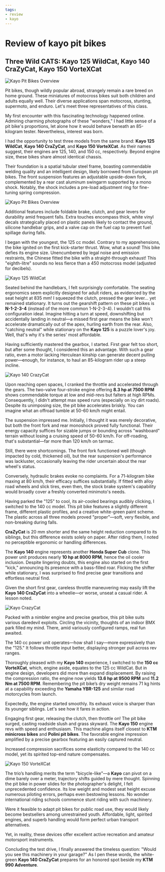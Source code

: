 ```yaml
---
tags:
- review
- kayo
---
```


# Review of kayo pit bikes

## Three Wild CATS: Kayo 125 WildCat, Kayo 140 CraZyCat, Kayo 150 VorteXCat

![Kayo Pit Bikes Overview](../../../static/img/3d3950.jpg)

Pit bikes, though wildly popular abroad, strangely remain a rare breed on home ground. These miniatures of motocross bikes suit both children and adults equally well. Their diverse applications span motocross, stunting, supermoto, and enduro. Let's meet three representatives of this class.

My first encounter with this fascinating technology happened online. Admiring charming photographs of these "wonders," I had little sense of a pit bike's proportions, let alone how it would behave beneath an 85-kilogram tester. Nevertheless, interest was born.

I had the opportunity to test three models from the same brand: **Kayo 125 WildCat**, **Kayo 140 CraZyCat**, and **Kayo 150 VorteXCat**. As their names suggest, their engines are 125, 140, and 150 cc, respectively. Beyond engine size, these bikes share almost identical chassis.

Their foundation is a spatial tubular steel frame, boasting commendable welding quality and an intelligent design, likely borrowed from European pit bikes. The front suspension features an adjustable upside-down fork, complemented by a rear cast aluminum swingarm supported by a mono shock. Notably, the shock includes a pre-load adjustment ring for fine-tuning spring compression.

![Kayo Pit Bikes Overview](../../../static/img/eacd6c.jpg)

Additional features include foldable brake, clutch, and gear levers for durability amid frequent falls. Extra touches encompass thick, white vinyl decals strategically placed on plastic panels likely to contact the ground, silicone handlebar grips, and a valve cap on the fuel cap to prevent fuel spillage during falls.

I began with the youngest, the 125 cc model. Contrary to my apprehensions, the bike ignited on the first kick-starter thrust. Wow, what a sound! This bike defies its engine size. Unencumbered by legal noise and emission restraints, the Chinese fitted the bike with a straight-through exhaust! This "eighth-litre" sounds no less fierce than a 450 motocross model (adjusted for decibels).

![Kayo 125 WildCat](../../../static/img/f49434.jpg)

Seated behind the handlebars, I felt surprisingly comfortable. The seating ergonomics seem explicitly designed for adult riders, as evidenced by the seat height at 835 mm! I squeezed the clutch, pressed the gear lever... yet remained stationary. It turns out the gearshift pattern on these pit bikes is **N-1-2-3-4** (instead of the more common 1-N-2-3-4). I wouldn’t call this configuration ideal. Imagine hitting a turn at speed, downshifting but accidentally landing in neutral—a missed first gear means the bike won't accelerate dramatically out of the apex, hurling earth from the rear. Also, "catching neutral" while stationary on the **Kayo 125** is a puzzle lover's joy. Well, that's why it's the series' most affordable.

Having sufficiently mastered the gearbox, I started. First gear felt too short, but after some thought, I considered this an advantage. With such a gear ratio, even a motor lacking Herculean kinship can generate decent pulling power—enough, for instance, to haul an 85-kilogram rider up a steep incline.

![Kayo 140 CrazyCat](../../../static/img/8b213e.jpg)

Upon reaching open spaces, I cranked the throttle and accelerated through the gears. The two-valve four-stroke engine offering **8.3 hp at 7500 RPM** shows commendable torque at low and mid-revs but falters at high RPMs. Consequently, I didn't attempt max speed runs (especially on icy dirt roads). Despite its unimposing size, the pit bike accelerates briskly. You can imagine what an offroad tumble at 50-60 km/h might entail.

The suspension impressed me. Initially, I thought it was merely decorative, but both the front fork and rear monoshock proved fully functional. Their energy capacity suffices for sizable jumps or bounding across "washboard" terrain without losing a cruising speed of 50-60 km/h. For off-roading, that's substantial—far more than 120 km/h on tarmac.

Still, there were shortcomings. The front fork functioned well (though impacted by cold, thickened oil), but the rear suspension's performance was lackluster, occasionally leaving the rider uncertain about the rear wheel's status.

Conversely, hydraulic brakes evoke no complaints. For a 71-kilogram bike maxing at 80 km/h, their efficacy suffices substantially. If fitted with alloy road wheels and slick tires, even then, the stock brake system's capability would broadly cover a freshly converted minimoto's needs.

Having parked the "125" to cool, its air-cooled bearings audibly clicking, I switched to the 140 cc model. This pit bike features a slightly different frame, different plastic profiles, and a creative white-green paint scheme. The plastic across all three models proved "proper"—soft, very flexible, and non-breaking during falls.

**CraZyCat** is 20 mm shorter and the same height reduction compared to its siblings, but this difference exists solely on paper. After riding them, I noted no perceptible ergonomic or handling differences.

The **Kayo 140** engine represents another **Honda Super Cub** clone. This power unit produces nearly **10 hp at 8000 RPM**, hence the oil cooler inclusion. Despite lingering doubts, this engine also started on the first "kick," announcing its presence with a bass-filled roar. Flicking the shifter while stationary, I was surprised to find precise gear transitions and effortless neutral find.

Given the short first gear, careless throttle maneuvering may easily lift the **Kayo 140 CraZyCat** into a wheelie—or worse, unseat a casual rider. A lesson noted.

![Kayo CrazyCat](../../../static/img/8f9b42.jpg)

Packed with a nimbler engine and precise gearbox, this pit bike suits various daredevil exploits. Circling the vicinity, thoughts of an indoor BMX park filled my mind. There, amid variously configured ramps, real fun awaited.

The 140 cc power unit operates—how shall I say—more expressively than the "125." It follows throttle input better, displaying stronger pull across rev ranges.

Thoroughly pleased with my **Kayo 140** experience, I switched to the **150 cc VorteXCat**, which, engine aside, equates to the 125 cc WildCat. But in engine design, developers did more than expand displacement. By raising the compression ratio, the engine now yields **13.6 hp at 9500 RPM** and **11.2 Nm at 7500 RPM**. Remembering the pit bike’s dry weight remains 71 kg hints at a capability exceeding the **Yamaha YBR-125** and similar road motorcycles from launch.

Expectedly, the engine started smoothly. Its exhaust voice is sharper than its younger siblings. Let's see how it fares in action.

Engaging first gear, releasing the clutch, then throttle on! The pit bike surged, casting roadside slush and grass skyward. The **Kayo 150** engine revs with speed and enthusiasm. This machine aligns itself closest to **KTM minicross bikes** and **Polini pit bikes**. The favorable engine impression amplified by a precise gearbox featuring an easily captured neutral.

Increased compression sacrifices some elasticity compared to the 140 cc model, yet its spirited top-end nature compensates.

![Kayo 150 VorteXCat](../../../static/img/d157c2.jpg)

The trio’s handling merits the term "bicycle-like"—a **Kayo** can pivot on a dime barely over a meter, trajectory shifts guided by mere thought. Spinning the pit bike in power slides for the photographer's delight, I felt unprecedented confidence. Its low weight and modest seat height excuse numerous piloting errors, perhaps even bestowing lessons. No wonder international riding schools commence stunt riding with such machinery.

Were it feasible to adapt pit bikes for public road use, they would likely become bestsellers among unrestrained youth. Affordable, light, spirited engines, and superb handling would form perfect urban transport alternatives.

Yet, in reality, these devices offer excellent active recreation and amateur motorsport instruments.

Concluding the test drive, I finally answered the timeless question: "Would you see this machinery in your garage?" As I pen these words, the white-green **Kayo 140 CraZyCat** prepares for an honored spot beside my **KTM 990 Adventure**.
